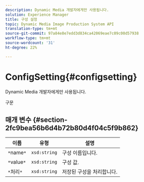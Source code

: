 ```yaml
---
description: Dynamic Media 개발자에게만 사용됩니다.
solution: Experience Manager
title: 구성 설정
topic: Dynamic Media Image Production System API
translation-type: tm+mt
source-git-commit: 97a84e8e7edd3d834ca42069eae7c09c00d57938
workflow-type: tm+mt
source-wordcount: '31'
ht-degree: 22%

---
```



# ConfigSetting{#configsetting}

Dynamic Media 개발자에게만 사용됩니다.

구문

## 매개 변수 {#section-2fc9bea56b6d4b72b80d4f04c5f9b862}

| 이름 | 유형 | 설명 |
|---|---|---|
| `*`name`*` | `xsd:string` | 구성 이름입니다. |
| `*`value`*` | `xsd:string` | 구성 값. |
| `*`처리`*` | `xsd:string` | 저장된 구성을 처리합니다. |

